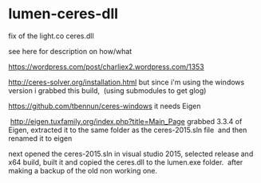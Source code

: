 # lumen-ceres-dll
fix of the light.co ceres.dll


see here for description on how/what 

https://wordpress.com/post/charliex2.wordpress.com/1353

http://ceres-solver.org/installation.html
but since i'm using the windows version i grabbed this build,  (using submodules to get glog)

https://github.com/tbennun/ceres-windows
it needs Eigen

 http://eigen.tuxfamily.org/index.php?title=Main_Page
grabbed 3.3.4 of Eigen, extracted it to the same folder as the ceres-2015.sln file  and then renamed it to eigen

next opened the ceres-2015.sln in visual studio 2015, selected release and x64 build, built it and copied the ceres.dll to the lumen.exe folder.  after making a backup of the old non working one.
